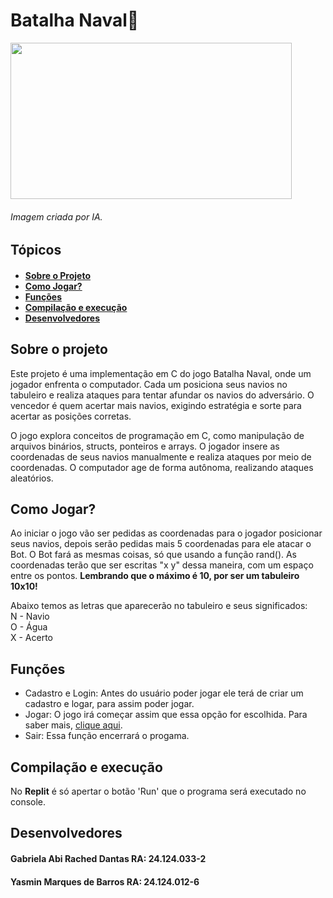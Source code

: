 <h1 id="titulo">Batalha Naval🚢</h1>
<img src="https://th.bing.com/th/id/OIG1.aQwhs3WqKWZI2HATSp_k?pid=ImgGn" height=250 width=450>
<h6>Imagem criada por IA.</h6>


<h2 id="topicos">Tópicos</h2>
<h4>
  <ul>
    <li><a href="#sobre">Sobre o Projeto</a></li>
    <li><a href="#comoJogar">Como Jogar?</a></li>
    <li><a href="#funcoes">Funções</a></li>
    <li><a href="#comp">Compilação e execução</a></li>
    <li><a href="#devs">Desenvolvedores</a></li>
  </ul>
</h4>

<h2 id="sobre">Sobre o projeto</h2>
<p>Este projeto é uma implementação em C do jogo Batalha Naval, onde um jogador enfrenta o computador. Cada um posiciona seus navios no tabuleiro e realiza ataques para tentar afundar os navios do adversário. O vencedor é quem acertar mais navios, exigindo estratégia e sorte para acertar as posições corretas.</p>
<p>O jogo explora conceitos de programação em C, como manipulação de arquivos binários, structs, ponteiros e arrays. O jogador insere as coordenadas de seus navios manualmente e realiza ataques por meio de coordenadas. O computador age de forma autônoma, realizando ataques aleatórios.</p>

<h2 id="comoJogar">Como Jogar?</h2>
<p>Ao iniciar o jogo vão ser pedidas as coordenadas para o jogador posicionar seus navios, depois serão pedidas mais 5 coordenadas para ele atacar o Bot. O Bot fará as mesmas coisas, só que usando a função rand(). As coordenadas terão que ser escritas "x y" dessa maneira, com um espaço entre os pontos. 
<b>Lembrando que o máximo é 10, por ser um tabuleiro 10x10!</b><br></p>
<p>
Abaixo temos as letras que aparecerão no tabuleiro e seus significados:<br>
N - Navio<br>
O - Água<br>
X - Acerto
</p>


<h2 id="funcoes">Funções</h2>
<p>
  <ul>
    <li id="funcao1">Cadastro e Login: Antes do usuário poder jogar ele terá de criar um cadastro e logar, para assim poder jogar.</li>
    <li id="funcao3">Jogar: O jogo irá começar assim que essa opção for escolhida. Para saber mais, <a href="#comoJogar">clique aqui</a>.</li>
    <li>Sair: Essa função encerrará o progama.</li>
  </ul>
</p>

<h2 id="comp">Compilação e execução</h2>
<p>
  No <b>Replit</b> é só apertar o botão 'Run' que o programa será executado no console.
</p>
  
<h2 id="devs">Desenvolvedores</h2>
<h4>Gabriela Abi Rached Dantas <b>RA: 24.124.033-2</b></h4>
<h4>Yasmin Marques de Barros <b>RA: 24.124.012-6</b></h4>
